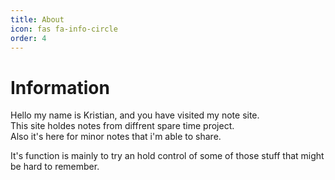 ```yaml
---
title: About
icon: fas fa-info-circle
order: 4
---
```

# Information

Hello my name is Kristian, and you have visited my note site.  
This site holdes notes from diffrent spare time project.  
Also it's here for minor notes that i'm able to share.  

It's function is mainly to try an hold control of some of those stuff that might be hard to remember.  
